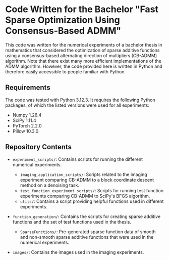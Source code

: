 # Code Written for the Bachelor "Fast Sparse Optimization Using Consensus-Based ADMM"

This code was written for the numerical experiments of a bachelor thesis in mathematics that considered the optimization of sparse additive functions using a consensus-based alternating direction of multipliers (CB-ADMM) algorithm. Note that there exist many more efficient implementations of the ADMM algorithm. However, the code provided here is written in Python and therefore easily accessible to people familiar with Python.

## Requirements
The code was tested with Python 3.12.3. It requires the following Python packages, of which the listed versions were used for all experiments:
- Numpy 1.26.4
- SciPy 1.11.4
- PyTorch 2.2.0
- Pillow 10.3.0

## Repository Contents
- `experiment_scripts/`: Contains scripts for running the different numerical experiments.
  - `imaging_application_scripts/`: Scripts related to the imaging experiment comparing CB-ADMM to a block coordinate descent method on a denoising task.
  - `test_function_experiment_scripts/`: Scripts for running test function experiments comparing CB-ADMM to SciPy's BFGS algorithm.
  - `utils/`: Contains a script providing helpful functions used in different experiments.

- `function_generation/`: Contains the scripts for creating sparse additive functions and the set of test functions used in the thesis.
  - `SparseFunctions/`: Pre-generated sparse function data of smooth and non-smooth sparse additive functions that were used in the numerical experiments.

- `images/`: Contains the images used in the imaging experiments.

